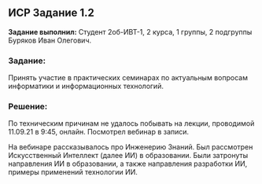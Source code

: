 ## ИСР Задание 1.2

**Задание выполнил:** Студент 2об-ИВТ-1, 2 курса, 1 группы, 2 подгруппы Буряков Иван Олегович.

### Задание: 

Принять участие в практических семинарах по актуальным вопросам информатики и информационных технологий.

### Решение:

По техническим причинам не удалось побывать на лекции, проводимой 11.09.21 в 9:45, онлайн. Посмотрел вебинар в записи.

На вебинаре рассказывалось про Инженерию Знаний. Был рассмотрен Искусственный Интеллект (далее ИИ) в образовании. Были затронуты направления ИИ в образовании, а также направления разработки ИИ, примеры применений технологии ИИ.
